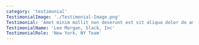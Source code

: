 ```yaml
---
category: 'testimonial'
TestimonialImage: './Testimonial-Image.png'
Testimonial: 'Amet minim mollit non deserunt est sit aliqua dolor do amet sint officia consequat duis enim mollit exercitation.'
TestimonialName: 'Lee Morgan, Slack, Inc'
TestimonialRole: 'New York, NY Team'
---
```

